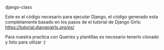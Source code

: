 django-class

Este es el código necesario para ejecutar Django, el código generado esta completamente basado en los pasos de el tutorial de Django Girls:  
https://tutorial.djangogirls.org/es/  

Para nuestra practica con Queries y plantillas es necesario tenerlo clonado y listo para utlizar :)
